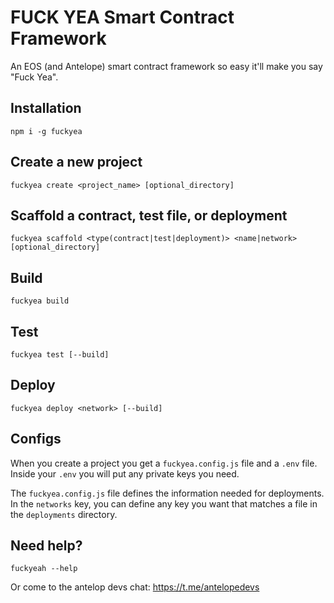 # FUCK YEA Smart Contract Framework

An EOS (and Antelope) smart contract framework so easy it'll make you say "Fuck Yea".

## Installation

```
npm i -g fuckyea
```

## Create a new project

```
fuckyea create <project_name> [optional_directory] 
```

## Scaffold a contract, test file, or deployment

```
fuckyea scaffold <type(contract|test|deployment)> <name|network> [optional_directory]
```

## Build

```
fuckyea build
```

## Test

```
fuckyea test [--build]
```

## Deploy

```
fuckyea deploy <network> [--build]
```

## Configs

When you create a project you get a `fuckyea.config.js` file and a `.env` file. 
Inside your `.env` you will put any private keys you need. 

The `fuckyea.config.js` file defines the information needed for deployments.
In the `networks` key, you can define any key you want that matches a file in the `deployments` directory. 



## Need help?

```
fuckyeah --help
```

Or come to the antelop devs chat: https://t.me/antelopedevs

